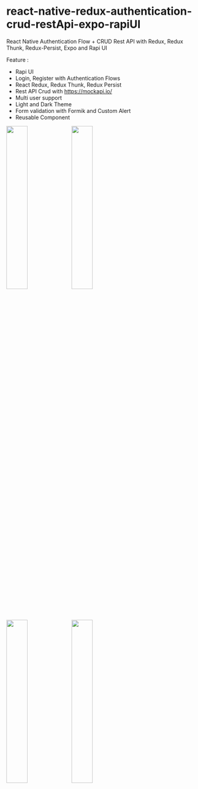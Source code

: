 # react-native-redux-authentication-crud-restApi-expo-rapiUI
React Native Authentication Flow + CRUD Rest API with Redux, Redux Thunk, Redux-Persist, Expo and Rapi UI

Feature :
- Rapi UI
- Login, Register with Authentication Flows
- React Redux, Redux Thunk, Redux Persist
- Rest API Crud with https://mockapi.io/
- Multi user support
- Light and Dark Theme
- Form validation with Formik and Custom Alert
- Reusable Component



<img src="https://user-images.githubusercontent.com/77910330/147851545-4f3312b2-4870-48a8-be57-8c8ebd7f274f.png" width="33%"></img> <img src="https://user-images.githubusercontent.com/77910330/147851552-092791c7-47b8-4823-9441-8093a6bf31b9.png" width="33%"></img> <img src="https://user-images.githubusercontent.com/77910330/147851553-d9ec91d7-9730-4844-ae03-59f807031a05.png" width="33%"></img> <img src="https://user-images.githubusercontent.com/77910330/147851554-58beda65-72a0-4d38-ac9f-a3586d88b670.png" width="33%"></img> 
